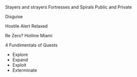Stayers and strayers
Fortresses and Spirals
Public and Private



Disguise






Hostile
Alert
Relaxed






Re Zero?
Hotline Miami






4 Fundimentals of Quests

- Explore
- Expand
- Exploit
- Exterminate